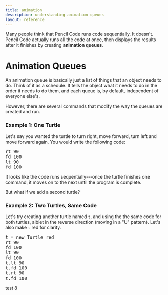 ```yaml
---
title: animation
description: understanding animation queues
layout: reference
---
```


Many people think that Pencil Code runs code sequentially. It doesn't. Pencil Code actually runs all the code at once, then displays the results after it finishes by creating **animation queues**. 

# Animation Queues

An animation queue is basically just a list of things that an object needs to do. Think of it as a schedule. It tells the object what it needs to do in the order it needs to do them, and each queue is, by default, independent of everyone else's. 

However, there are several commands that modify the way the queues are created and run. 

### Example 1: One Turtle

Let's say you wanted the turtle to turn right, move forward, turn left and move forward again. You would write the following code: 

<pre class="examp">
rt 90
fd 100
lt 90
fd 100
</pre>

<script type="demo" width=220 height=220>
demo ->
  rt 90
  fd 100
  lt 90
  fd 100
</script>

It looks like the code runs sequentially---once the turtle finishes one command, it moves on to the next until the program is complete. 

But what if we add a second turtle?

### Example 2: Two Turtles, Same Code

Let's try creating another turtle named `t`, and using the the same code for both turtles, albiet in the reverse direction (moving in a "U" pattern). Let's also make `t` red for clarity. 

<pre class="examp">
t = new Turtle red
rt 90
fd 100
lt 90
fd 100
t.lt 90
t.fd 100
t.rt 90
t.fd 100
</pre>

test 8

<script type="figure" width=420 height=220>
demo2 ->
  rt 90
  fd 100
  lt 90
  fd 100
  t = new Turtle red
  t.lt 90
  t.fd 100
  t.rt 90
  t.fd 100
</script>
